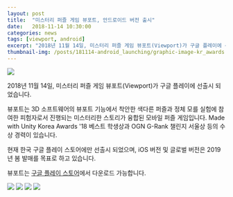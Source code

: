 ```yaml
---
layout: post
title:  "미스터리 퍼즐 게임 뷰포트, 안드로이드 버전 출시"
date:   2018-11-14 10:30:00
categories: news
tags: [viewport, android]
excerpt: "2018년 11월 14일, 미스터리 퍼즐 게임 뷰포트(Viewport)가 구글 플레이에 선출시 되었습니다."
thumbnail-img: /posts/181114-android_launching/graphic-image-kr_awards.png
---
```


<img src="{{ site.baseurl }}/posts/181114-android_launching/graphic-image-kr_awards.png" class="image fit on-post">

2018년 11월 14일, 미스터리 퍼즐 게임 뷰포트(Viewport)가 구글 플레이에 선출시 되었습니다.

뷰포트는 3D 소프트웨어의 뷰포트 기능에서 착안한 색다른 퍼즐과 정체 모를 실험에 참여한 피험자로서 진행되는 미스터리한 스토리가 융합된 모바일 퍼즐 게임입니다. Made with Unity Korea Awards '18 베스트 학생상과 OGN G-Rank 챌린지 서울상 등의 수상 경력이 있습니다.

현재 한국 구글 플레이 스토어에만 선출시 되었으며, iOS 버전 및 글로벌 버전은 2019년 봄 발매를 목표로 하고 있습니다.

뷰포트는 [구글 플레이 스토어](https://play.google.com/store/apps/details?id=com.dimareagames.viewport)에서 다운로드 가능합니다.

<img src="{{ site.baseurl }}/posts/181114-android_launching/viewport-screenshot-01.png" class="image half on-post">

<img src="{{ site.baseurl }}/posts/181114-android_launching/viewport-screenshot-02.png" class="image half on-post">

<img src="{{ site.baseurl }}/posts/181114-android_launching/viewport-screenshot-03.png" class="image half on-post">

<img src="{{ site.baseurl }}/posts/181114-android_launching/viewport-screenshot-04.png" class="image half on-post">